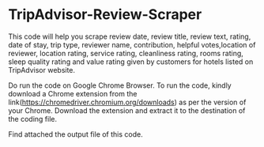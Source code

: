 # TripAdvisor-Review-Scraper
This code will help you scrape review date, review title, review text, rating, date of stay, trip type, reviewer name, contribution, helpful votes,location of reviewer, location rating, service rating, cleanliness rating, rooms rating, sleep quality rating and value rating given by customers for hotels listed on TripAdvisor website. 

Do run the code on Google Chrome Browser. To run the code, kindly download a Chrome extension from the link(https://chromedriver.chromium.org/downloads) as per the version of your Chrome. Download the extension and extract it to the destination of the coding file.

Find attached the output file of this code.
